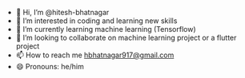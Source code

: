 - 👋 Hi, I’m @hitesh-bhatnagar
- 👀 I’m interested in coding and learning new skills 
- 🌱 I’m currently learning machine learning (Tensorflow) 
- 💞️ I’m looking to collaborate on machine learning project or a flutter project
- 📫 How to reach me hbhatnagar917@gmail.com
- 😄 Pronouns: he/him

<!---
hitesh-bhatnagar/hitesh-bhatnagar is a ✨ special ✨ repository because its `README.md` (this file) appears on your GitHub profile.
You can click the Preview link to take a look at your changes.
--->
